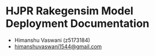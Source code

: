 # HJPR Rakegensim Model Deployment Documentation

- Himanshu Vaswani (z5173184)
- himanshuvaswani1544@gmail.com